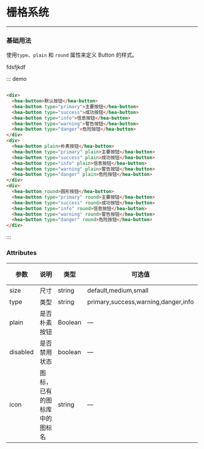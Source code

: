 # 栅格系统
----
### 基础用法
使用```type```、```plain``` 和 ```round``` 属性来定义 Button 的样式。

<div class="demo-block">
  <hea-row type="flex" pack="center" align="center" class="myclass">
      fdsfjkdf
  </hea-row>
</div>

::: demo
```html

<div>
  <hea-button>默认按钮</hea-button>
  <hea-button type="primary">主要按钮</hea-button>
  <hea-button type="success">成功按钮</hea-button>
  <hea-button type="info">信息按钮</hea-button>
  <hea-button type="warning">警告按钮</hea-button>
  <hea-button type="danger">危险按钮</hea-button>
</div>
<div>
  <hea-button plain>朴素按钮</hea-button>
  <hea-button type="primary" plain>主要按钮</hea-button>
  <hea-button type="success" plain>成功按钮</hea-button>
  <hea-button type="info" plain>信息按钮</hea-button>
  <hea-button type="warning" plain>警告按钮</hea-button>
  <hea-button type="danger" plain>危险按钮</hea-button>
</div>
<div>
  <hea-button round>圆形按钮</hea-button>
  <hea-button type="primary" round>主要按钮</hea-button>
  <hea-button type="success" round>成功按钮</hea-button>
  <hea-button type="info" round>信息按钮</hea-button>
  <hea-button type="warning" round>警告按钮</hea-button>
  <hea-button type="danger" round>危险按钮</hea-button>
</div>

```
:::


### Attributes
| 参数      | 说明    | 类型      | 可选值       | 默认值   |
|---------- |-------- |---------- |-------------  |-------- |
| size     | 尺寸   | string  |   default,medium,small            |    —     |
| type     | 类型   | string    |   primary,success,warning,danger,info |     —    |
| plain     | 是否朴素按钮   | Boolean    | — | false   |
| disabled  | 是否禁用状态    | boolean   | —   | false   |
| icon  | 图标，已有的图标库中的图标名 | string   |  —  |  —  |
